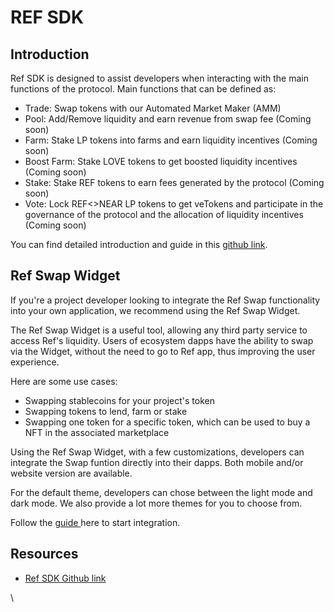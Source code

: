 # REF SDK

## Introduction

Ref SDK is designed to assist developers when interacting with the main functions of the protocol. Main functions that can be defined as:

* Trade: Swap tokens with our Automated Market Maker (AMM)
* Pool: Add/Remove liquidity and earn revenue from swap fee (Coming soon)
* Farm: Stake LP tokens into farms and earn liquidity incentives (Coming soon)
* Boost Farm: Stake LOVE tokens to get boosted liquidity incentives (Coming soon)
* Stake: Stake REF tokens to earn fees generated by the protocol (Coming soon)
* Vote: Lock REF<>NEAR LP tokens to get veTokens and participate in the governance of the protocol and the allocation of liquidity incentives (Coming soon)

You can find detailed introduction and guide in this [github link](https://github.com/ref-finance/ref-sdk).

## Ref Swap Widget

If you're a project developer looking to integrate the Ref Swap functionality into your own application, we recommend using the Ref Swap Widget.

The Ref Swap Widget is a useful tool, allowing any third party service to access Ref's liquidity. Users of ecosystem dapps have the ability to swap via the Widget, without the need to go to Ref app, thus improving the user experience.

Here are some use cases:

* Swapping stablecoins for your project's token
* Swapping tokens to lend, farm or stake
* Swapping one token for a specific token, which can be used to buy a NFT in the associated marketplace

Using the Ref Swap Widget, with a few customizations, developers can integrate the Swap funtion directly into their dapps. Both mobile and/or website version are available.&#x20;

For the default theme, developers can chose between the light mode and dark mode. We also provide a lot more themes for you to choose from.

Follow the [guide ](https://github.com/ref-finance/ref-sdk#ref-swap-widget)here to start integration.

## Resources

* [Ref SDK Github link](https://github.com/ref-finance/ref-sdk)

\
